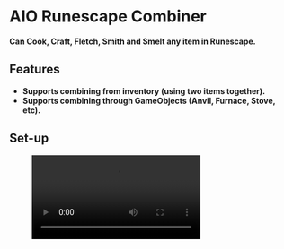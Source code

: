 # AIO Runescape Combiner

**Can Cook, Craft, Fletch, Smith and Smelt any item in Runescape.**
<br>

## Features

- **Supports combining from inventory (using two items together).**
- **Supports combining through GameObjects (Anvil, Furnace, Stove, etc).**

## Set-up

<figure class="video_container">
  <video>
    <source src="https://cloud.krulvis.space/s/7xWxLTGaLkGPCXZ/download/krul_combiner_tut.mp4" type="video/mp4">
  </video>
</figure>
